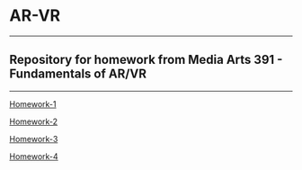# AR-VR
---
## Repository for homework from Media Arts 391 - Fundamentals of AR/VR
---
[Homework-1](./Homework-1)

[Homework-2](./Homework-2)

[Homework-3](./Homework-3)

[Homework-4](./Homework-4)
